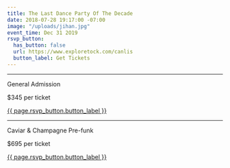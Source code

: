 ```yaml
---
title: The Last Dance Party Of The Decade
date: 2018-07-28 19:17:00 -07:00
image: "/uploads/jihan.jpg"
event_time: Dec 31 2O19
rsvp_button:
  has_button: false
  url: https://www.exploretock.com/canlis
  button_label: Get Tickets
---
```

<hr class="mb3 mt0">
<div class="mb2 Display2">General Admission</div>
<p>$345 per ticket</p>
<div class="EventsButton d-mb5 mb5 mt3 d-mt1">
  <a class="Caption" target="_blank" href="https://www.exploretock.com/canlis/event/81669/last-dance-party-of-the-decade">
    {{ page.rsvp_button.button_label }}
  </a>
</div>
<hr class="mb3 mt0">
<div class="mb2 Display2">Caviar & Champagne Pre-funk</div>
<p>$695 per ticket</p>
<div class="EventsButton d-mb5 mb5 mt3 d-mt1">
  <a class="Caption" target="_blank" href="https://www.exploretock.com/canlis/event/81666/caviar-champagne-pre-funk-and-party">
    {{ page.rsvp_button.button_label }}
  </a>
</div>
